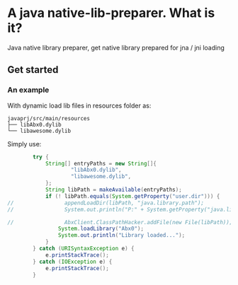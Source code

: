 # A java native-lib-preparer. What is it?

Java native library preparer, get native library prepared for jna / jni loading

## Get started

### An example

With dynamic load lib files in resources folder as: 

```
javaprj/src/main/resources
├── libAbx0.dylib 
└── libawesome.dylib

```

Simply use: 

```java 
        try {
            String[] entryPaths = new String[]{
                    "libAbx0.dylib",
                    "libawesome.dylib",
            };
            String libPath = makeAvailable(entryPaths);
            if (! libPath.equals(System.getProperty("user.dir"))) {
//                appendLoadDir(libPath, "java.library.path");
//                System.out.println("P:" + System.getProperty("java.library.path"));

//                AbxClient.ClassPathHacker.addFile(new File(libPath));
                System.loadLibrary("Abx0");
                System.out.println("Library loaded...");
            }
        } catch (URISyntaxException e) {
            e.printStackTrace();
        } catch (IOException e) {
            e.printStackTrace();
        }
```